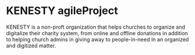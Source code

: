 # KENESTY agileProject
KENESTY is a non-proft organization that helps churches to organize and digitalize their charity system, from online and offline donations in addition to helping church admins in giving away to people-in-need in an organized and digitized matter.
